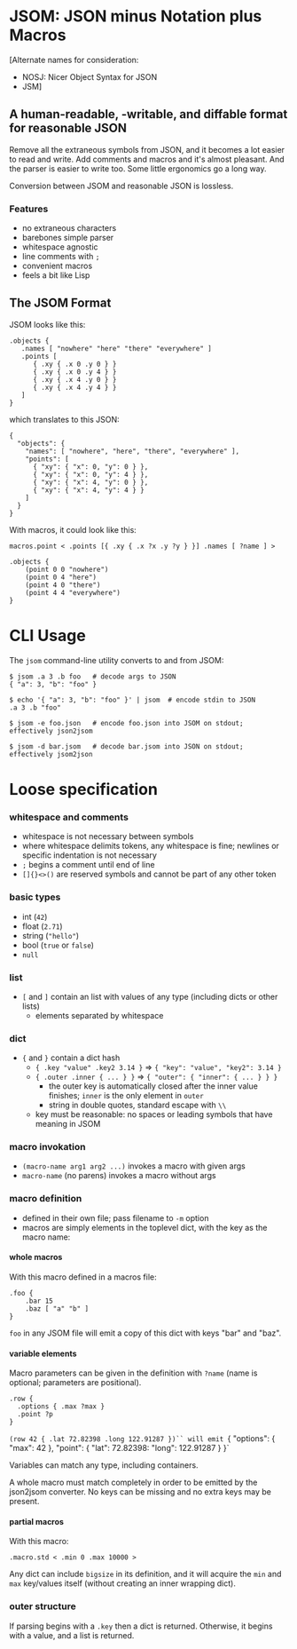 # JSOM: JSON minus Notation plus Macros

[Alternate names for consideration:
 - NOSJ: Nicer Object Syntax for JSON
 - JSM]

## A human-readable, -writable, and diffable format for reasonable JSON

Remove all the extraneous symbols from JSON, and it becomes a lot easier to read and write.  Add comments and macros and it's almost pleasant.  And the parser is easier to write too.  Some little ergonomics go a long way.

Conversion between JSOM and reasonable JSON is lossless.


### Features

- no extraneous characters
- barebones simple parser
- whitespace agnostic
- line comments with `;`
- convenient macros
- feels a bit like Lisp

## The JSOM Format

JSOM looks like this:

```
.objects {
   .names [ "nowhere" "here" "there" "everywhere" ]
   .points [
      { .xy { .x 0 .y 0 } }
      { .xy { .x 0 .y 4 } }
      { .xy { .x 4 .y 0 } }
      { .xy { .x 4 .y 4 } }
   ]
}
```

which translates to this JSON:


```
{
  "objects": {
    "names": [ "nowhere", "here", "there", "everywhere" ],
    "points": [
      { "xy": { "x": 0, "y": 0 } },
      { "xy": { "x": 0, "y": 4 } },
      { "xy": { "x": 4, "y": 0 } },
      { "xy": { "x": 4, "y": 4 } }
    ]
  }
}
```

With macros, it could look like this:

```
macros.point < .points [{ .xy { .x ?x .y ?y } }] .names [ ?name ] >

.objects {
    (point 0 0 "nowhere")
    (point 0 4 "here")
    (point 4 0 "there")
    (point 4 4 "everywhere")
}
```


# CLI Usage

The `jsom` command-line utility converts to and from JSOM:

```
$ jsom .a 3 .b foo   # decode args to JSON
{ "a": 3, "b": "foo" }

$ echo '{ "a": 3, "b": "foo" }' | jsom  # encode stdin to JSON
.a 3 .b "foo"

$ jsom -e foo.json   # encode foo.json into JSOM on stdout; effectively json2jsom

$ jsom -d bar.jsom   # decode bar.jsom into JSON on stdout; effectively jsom2json
```

# Loose specification

### whitespace and comments

  - whitespace is not necessary between symbols
  - where whitespace delimits tokens, any whitespace is fine; newlines or specific indentation is not necessary
  - `;` begins a comment until end of line
  - `[]{}<>()` are reserved symbols and cannot be part of any other token

### basic types

- int (`42`)
- float (`2.71`)
- string (`"hello"`)
- bool (`true` or `false`)
- `null`

### list

- `[` and `]` contain an list with values of any type (including dicts or other lists)
  - elements separated by whitespace

### dict

- `{` and `}` contain a dict hash
  - `{ .key "value" .key2 3.14 }` => `{ "key": "value", "key2": 3.14 }`
  - `{ .outer .inner { ... } }` => `{ "outer": { "inner": { ... } } }`
     - the outer key is automatically closed after the inner value finishes; `inner` is the only element in `outer`
    - string in double quotes, standard escape with `\\`
  - key must be reasonable: no spaces or leading symbols that have meaning in JSOM

### macro invokation
- `(macro-name arg1 arg2 ...)` invokes a macro with given args
- `macro-name` (no parens) invokes a macro without args


### macro definition
- defined in their own file; pass filename to `-m` option
- macros are simply elements in the toplevel dict, with the key as the macro name:

#### whole macros

With this macro defined in a macros file:

```
.foo {
    .bar 15
    .baz [ "a" "b" ]
}
```

`foo` in any JSOM file will emit a copy of this dict with keys "bar" and "baz".

#### variable elements

Macro parameters can be given in the definition with `?name` (name is optional; parameters are positional).

```
.row {
  .options { .max ?max }
  .point ?p
}
```

`(row 42 { .lat 72.82398 .long 122.91287 })`` will emit `{ "options": { "max": 42 }, "point": { "lat": 72.82398: "long": 122.91287 } }`

Variables can match any type, including containers.

A whole macro must match completely in order to be emitted by the json2jsom converter.
No keys can be missing and no extra keys may be present.

#### partial macros

With this macro:

```
.macro.std < .min 0 .max 10000 >
```

Any dict can include `bigsize` in its definition, and it will acquire the `min` and `max` key/values itself (without creating an inner wrapping dict).

### outer structure

If parsing begins with a `.key` then a dict is returned.  Otherwise, it begins with a value, and a list is returned.
